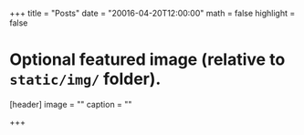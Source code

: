 +++
title = "Posts"
date = "20016-04-20T12:00:00"
math = false
highlight = false

# Optional featured image (relative to `static/img/` folder).
[header]
image = ""
caption = ""

+++
